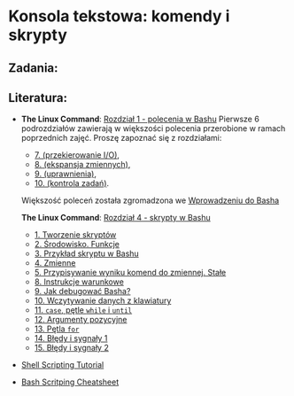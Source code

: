 Konsola tekstowa: komendy i skrypty
===================================

## Zadania:


## Literatura:
  *  **The Linux Command**: [Rozdział 1 - polecenia w Bashu](http://linuxcommand.org/lc3_learning_the_shell.php)
     Pierwsze 6 podrozdziałów zawierają w większości polecenia przerobione w ramach poprzednich zajęć. Proszę zapoznać się z rozdziałami:
     *  [7. (przekierowanie I/O)](http://linuxcommand.org/lc3_lts0070.php),
     *  [8. (ekspansja zmiennych)](http://linuxcommand.org/lc3_lts0080.php),
     *  [9. (uprawnienia)](http://linuxcommand.org/lc3_lts0090.php),
     *  [10. (kontrola zadań)](http://linuxcommand.org/lc3_lts0100.php).
     
     Większość poleceń została zgromadzona we [Wprowadzeniu do Basha](3_bash_intro.md)
  
     **The Linux Command**: [Rozdział 4 - skrypty w Bashu](http://linuxcommand.org/lc3_writing_shell_scripts.php)
     *  [1. Tworzenie skryptów](http://linuxcommand.org/lc3_wss0010.php)
     *  [2. Środowisko. Funkcje](http://linuxcommand.org/lc3_wss0020.php)
     *  [3. Przykład skryptu w Bashu](http://linuxcommand.org/lc3_wss0030.php)
     *  [4. Zmienne](http://linuxcommand.org/lc3_wss0040.php)
     *  [5. Przypisywanie wyniku komend do zmiennej. Stałe](http://linuxcommand.org/lc3_wss0050.php)
     *  [8. Instrukcje warunkowe](http://linuxcommand.org/lc3_wss0080.php)
     *  [9. Jak debugować Basha?](http://linuxcommand.org/lc3_wss0090.php)
     *  [10. Wczytywanie danych z klawiatury](http://linuxcommand.org/lc3_wss0100.php)
     *  [11. `case`, pętle `while` i `until`](http://linuxcommand.org/lc3_wss0110.php)
     *  [12. Argumenty pozycyjne](http://linuxcommand.org/lc3_wss0120.php)
     *  [13. Pętla `for`](http://linuxcommand.org/lc3_wss0130.php)
     *  [14. Błędy i sygnały 1](http://linuxcommand.org/lc3_wss0140.php)
     *  [15. Błędy i sygnały 2](http://linuxcommand.org/lc3_wss0150.php)
 
 *  [Shell Scripting Tutorial](https://www.shellscript.sh/)
 *  [Bash Scritping Cheatsheet](https://devhints.io/bash)
